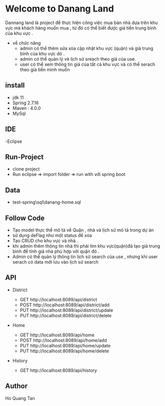 
# Welcome to Danang Land 
  Dannang land là project để thực hiện công việc mua bán nhà dựa trên khu vực mà khách hàng muốn mua , từ đó có thể biết được giá tiền trung bình của khu vực .
   - về chức năng
     + admin có thể thêm sửa xóa cập nhật khu vực (quận) và giá trung bình của khu vực dó .
     + admin có thể quản lý vè lịch sử sreach theo giá của use.
     + user có thể xem thông tin giá của tất cả khu vực và có thể serach  theo giá tiền mình muốn

## install
- jdk 11
- Spring 2.7.16
- Maven : 4.0.0
- MySql

## IDE 
-Eclipse

## Run-Project
 - clone project
 - Run eclipse  => import folder => run with với spring boot
## Data
 - test-spring\sql\danang-home.sql

## Follow Code
- Tạo model thực thể mô tả về Quận , nhà và lịch sử mô tả trong dự án 
- sử dụng deFlag như một status để xóa 
- Tạo CRUD cho khu vực và nhà .
- khi admin thêm  thông tin nhà thì phải tìm khu vực(quận)đã tạo giá trung bình để tính giá nhà phù hợp với quận đó .
- Admin có thể quản lý thông tin lịch sử search của use , nhưng khi user serach có data mới lưu vào lịch sử search 
## API
- District
    + GET http://localhost:8089/api/district
    + POST http://localhost:8089/api/district/add
    + PUT http://localhost:8089/api/district/update
    + PUT http://localhost:8089/api/district/delete
- Home
    + GET http://localhost:8089/api/home
    + POST http://localhost:8089/api/home/add
    + PUT http://localhost:8089/api/home/update
    + PUT http://localhost:8089/api/home/delete

 - History
    + GET http://localhost:8089/api/history

## Author
Ho Quang Tan

